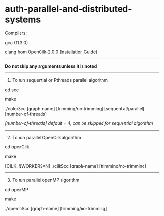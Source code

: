 # auth-parallel-and-distributed-systems

Compilers:

gcc (11.3.0)

clang from OpenCilk-2.0.0 ([Installation Guide](https://www.opencilk.org/doc/users-guide/install/))

---

**Do not skip any arguments unless it is noted**

---

1. To run sequential or Pthreads parallel algorithm 

cd scc

make

./colorScc [graph-name] [trimming/no-trimming] [sequential/parallel] [number-of-threads]

*[number-of-threads] default = 4, can be skipped for sequential algorithm*

---

2. To run parallel OpenCilk algorithm

cd openCilk

make

[CILK_NWORKERS=N] ./cilkScc [graph-name] [trimming/no-trimming]

---

3. To run parallel openMP algorithm

cd openMP

make

./opempScc [graph-name] [trimming/no-trimming]
